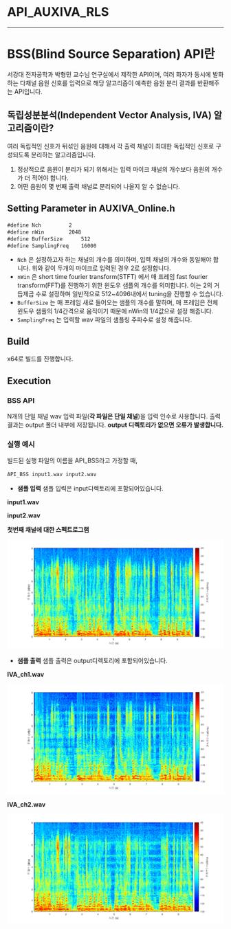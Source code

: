 # API_AUXIVA_RLS

---

# **BSS(Blind Source Separation) API란**

서강대 전자공학과 박형민 교수님 연구실에서 제작한 API이며, 여러 화자가 동시에 발화하는 다채널 음원 신호를 입력으로 해당 알고리즘이 예측한 음원 분리 결과를 반환해주는 API입니다.

## **독립성분분석(Independent Vector Analysis, IVA) 알고리즘이란?**

여러 독립적인 신호가 뒤섞인 음원에 대해서 각 출력 채널이 최대한 독립적인 신호로 구성되도록 분리하는 알고리즘입니다.

1. 정상적으로 음원이 분리가 되기 위해서는 입력 마이크 채널의 개수보다 음원의 개수가 더 적어야 합니다.
2. 어떤 음원이 몇 번째 출력 채널로 분리되어 나올지 알 수 없습니다.

## Setting Parameter in AUXIVA_Online.h

```
#define Nch			2
#define nWin		2048
#define BufferSize		512
#define SamplingFreq    16000
```

- `Nch` 은 설정하고자 하는 채널의 개수를 의미하며, 입력 채널의 개수와 동일해야 합니다. 위와 같이 두개의 마이크로 입력된 경우 2로 설정합니다.
- `nWin` 은 short time fourier transform(STFT) 에서 매 프레임 fast fourier transform(FFT)를 진행하기 위한 윈도우 샘플의 개수를 의미합니다. 이는 2의 거듭제곱 수로 설정하며 일반적으로 512~4096내에서 tuning을 진행할 수 있습니다.
- `BufferSize` 는 매 프레임 새로 들어오는 샘플의 개수를 말하며, 매 프레임은 전체 윈도우 샘플의 1/4간격으로 움직이기 때문에 nWin의 1/4값으로 설정 해줍니다.
- `SamplingFreq` 는 입력할 wav 파일의 샘플링 주파수로 설정 해줍니다.

## Build

x64로 빌드를 진행합니다.

## Execution

### **BSS API**

N개의 단일 채널 wav 입력 파일(**각 파일은 단일 채널**)을 입력 인수로 사용합니다. 출력 결과는 output 폴더 내부에 저장됩니다. **output 디렉토리가 없으면 오류가 발생합니다.**

### 실행 예시

빌드된 실행 파일의 이름을 API_BSS라고 가정할 때,

```bash
API_BSS input1.wav input2.wav
```

- **샘플 입력**
샘플 입력은 input디렉토리에 포함되어있습니다.

**input1.wav**

**input2.wav**

**첫번째 채널에 대한 스펙트로그램**

![./Sample_Spec/IN_Spec.png](./Sample_Spec/IN_Spec.png)

- **샘플 출력**
샘플 출력은 output디렉토리에 포함되어있습니다.

**IVA_ch1.wav**

![./Sample_Spec/OUT1_Spec.png](./Sample_Spec/OUT1_Spec.png)

**IVA_ch2.wav**

![./Sample_Spec/OUT2_Spec.png](./Sample_Spec/OUT2_Spec.png)
